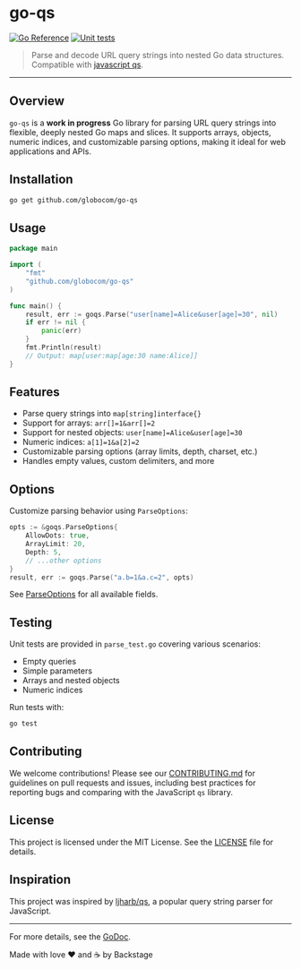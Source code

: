 
# go-qs

[![Go Reference](https://pkg.go.dev/badge/github.com/globocom/go-qs.svg)](https://pkg.go.dev/github.com/globocom/go-qs) [![Unit tests](https://github.com/globocom/go-qs/actions/workflows/tests.yaml/badge.svg?branch=main)](https://github.com/globocom/go-qs/actions/workflows/tests.yaml)

> Parse and decode URL query strings into nested Go data structures. Compatible with [javascript qs](https://npmjs.com/package/qs).

---

## Overview

`go-qs` is a **work in progress** Go library for parsing URL query strings into flexible, deeply nested Go maps and slices. It supports arrays, objects, numeric indices, and customizable parsing options, making it ideal for web applications and APIs.

## Installation

```sh
go get github.com/globocom/go-qs
```

## Usage

```go
package main

import (
	"fmt"
	"github.com/globocom/go-qs"
)

func main() {
	result, err := goqs.Parse("user[name]=Alice&user[age]=30", nil)
	if err != nil {
		panic(err)
	}
	fmt.Println(result)
	// Output: map[user:map[age:30 name:Alice]]
}
```

## Features

- Parse query strings into `map[string]interface{}`
- Support for arrays: `arr[]=1&arr[]=2`
- Support for nested objects: `user[name]=Alice&user[age]=30`
- Numeric indices: `a[1]=1&a[2]=2`
- Customizable parsing options (array limits, depth, charset, etc.)
- Handles empty values, custom delimiters, and more

## Options

Customize parsing behavior using `ParseOptions`:

```go
opts := &goqs.ParseOptions{
	AllowDots: true,
	ArrayLimit: 20,
	Depth: 5,
	// ...other options
}
result, err := goqs.Parse("a.b=1&a.c=2", opts)
```

See [ParseOptions](https://pkg.go.dev/github.com/globocom/go-qs#ParseOptions) for all available fields.

## Testing

Unit tests are provided in `parse_test.go` covering various scenarios:

- Empty queries
- Simple parameters
- Arrays and nested objects
- Numeric indices

Run tests with:

```sh
go test
```


## Contributing

We welcome contributions! Please see our [CONTRIBUTING.md](CONTRIBUTING.md) for guidelines on pull requests and issues, including best practices for reporting bugs and comparing with the JavaScript `qs` library.

## License

This project is licensed under the MIT License. See the [LICENSE](LICENSE) file for details.

## Inspiration

This project was inspired by [ljharb/qs](https://github.com/ljharb/qs), a popular query string parser for JavaScript.

---

For more details, see the [GoDoc](https://pkg.go.dev/github.com/globocom/go-qs).

Made with love ❤️ and ☕ by Backstage
